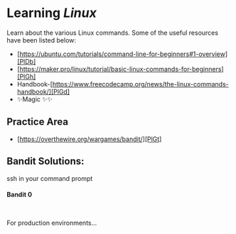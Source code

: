 # Learning _Linux_

Learn about the various Linux commands. Some of the useful resources have been listed below:

- [https://ubuntu.com/tutorials/command-line-for-beginners#1-overview][PlDb]
- [https://maker.pro/linux/tutorial/basic-linux-commands-for-beginners][PlGh]
- Handbook-[https://www.freecodecamp.org/news/the-linux-commands-handbook/][PlGd]
- ✨Magic ✨✨

## Practice Area

- [https://overthewire.org/wargames/bandit/][PlGt]

## Bandit Solutions:

ssh in your command prompt

#### Bandit 0

```sh



```

For production environments...

```sh



```

   [PlDb]: <https://ubuntu.com/tutorials/command-line-for-beginners#1-overview>
   [PlGh]: <https://maker.pro/linux/tutorial/basic-linux-commands-for-beginners>
   [PlGd]: <https://www.freecodecamp.org/news/the-linux-commands-handbook/>
   [PlGt]: <https://overthewire.org/wargames/bandit/>
